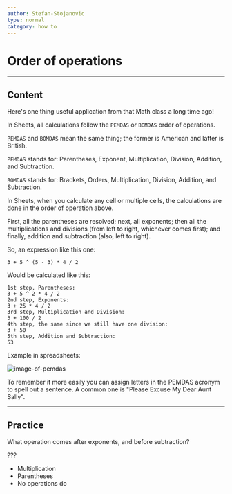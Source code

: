 ```yaml
---
author: Stefan-Stojanovic
type: normal
category: how to
---
```


# Order of operations


---

## Content

Here's one thing useful application from that Math class a long time ago!

In Sheets, all calculations follow the `PEMDAS` or `BOMDAS` order of operations.

`PEMDAS` and `BOMDAS` mean the same thing; the former is American and latter is British.

`PEMDAS` stands for:
Parentheses, Exponent, Multiplication, Division, Addition, and Subtraction.

`BOMDAS` stands for:
Brackets, Orders, Multiplication, Division, Addition, and Subtraction.

In Sheets, when you calculate any cell or multiple cells, the calculations are done in the order of operation above.

First, all the parentheses are resolved; next, all exponents; then all the multiplications and divisions (from left to right, whichever comes first); and finally, addition and subtraction (also, left to right).

So, an expression like this one:

```plain-text
3 + 5 ^ (5 - 3) * 4 / 2
```

Would be calculated like this:

```plain-text
1st step, Parentheses:
3 + 5 ^ 2 * 4 / 2
2nd step, Exponents:
3 + 25 * 4 / 2
3rd step, Multiplication and Division:
3 + 100 / 2
4th step, the same since we still have one division:
3 + 50
5th step, Addition and Subtraction:
53
```

Example in spreadsheets:

![image-of-pemdas](https://img.enkipro.com/fb166c60c96bd4496398e55368fec0cc.png)

To remember it more easily you can assign letters in the PEMDAS acronym to spell out a sentence. A common one is "Please Excuse My Dear Aunt Sally". 


---

## Practice

What operation comes after exponents, and before subtraction?

???

- Multiplication
- Parentheses
- No operations do
 
